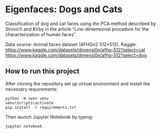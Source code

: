 # Eigenfaces: Dogs and Cats

Classification of dog and cat faces using the PCA method described by Sirovich and Kirby in the article "Low-dimensional procedure for the characterization of human faces".

Data source: Animal faces dataset (AFHQv2 512×512). Kaggle. \
https://www.kaggle.com/datasets/dimensi0n/afhq-512?select=cat \
https://www.kaggle.com/datasets/dimensi0n/afhq-512?select=dog

## How to run this project

After cloning the repository set up virtual environment and install the necessary requirements:
```
python -m venv venv 
venv\Scripts\activate
pip install -r requirements.txt
```

Then launch Jupyter Notebook by typing:
```
jupyter notebook
```
